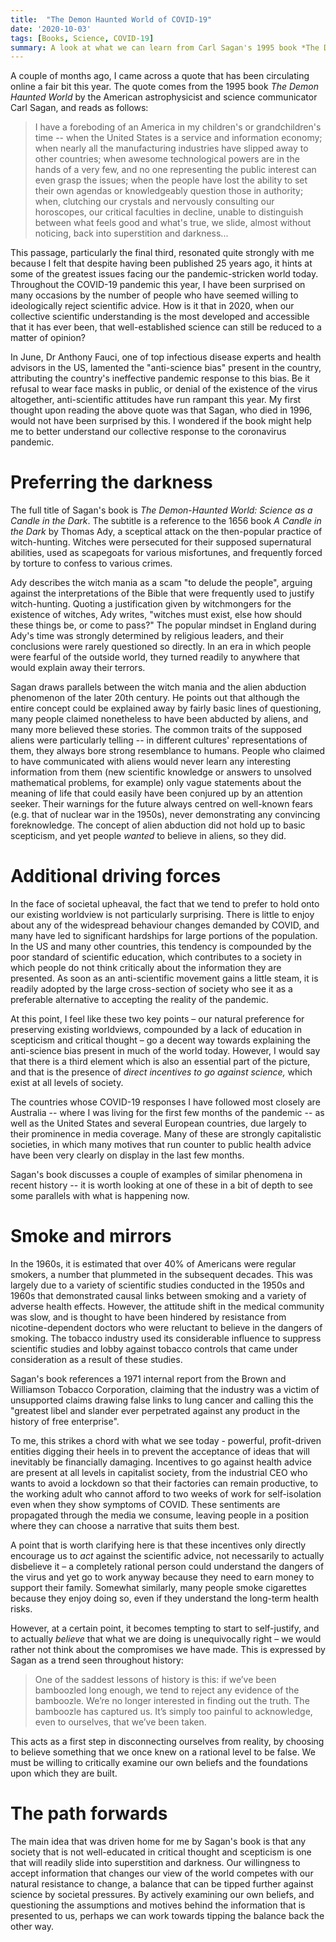 ```yaml
---
title:  "The Demon Haunted World of COVID-19"
date: '2020-10-03'
tags: [Books, Science, COVID-19]
summary: A look at what we can learn from Carl Sagan's 1995 book *The Demon Haunted World* about science denial and the value of scepticism in the age of COVID-19.
---
```


A couple of months ago, I came across a quote that has been circulating online a fair bit this year. The quote comes from the 1995 book *The Demon Haunted World* by the American astrophysicist and science communicator Carl Sagan, and reads as follows:

> I have a foreboding of an America in my children's or grandchildren's time -- when the United States is a service and information economy; when nearly all the manufacturing industries have slipped away to other countries; when awesome technological powers are in the hands of a very few, and no one representing the public interest can even grasp the issues; when the people have lost the ability to set their own agendas or knowledgeably question those in authority; when, clutching our crystals and nervously consulting our horoscopes, our critical faculties in decline, unable to distinguish between what feels good and what's true, we slide, almost without noticing, back into superstition and darkness...

This passage, particularly the final third, resonated quite strongly with me because I felt that despite having been published 25 years ago, it hints at some of the greatest issues facing our the pandemic-stricken world today. Throughout the COVID-19 pandemic this year, I have been surprised on many occasions by the number of people who have seemed willing to ideologically reject scientific advice. How is it that in 2020, when our collective scientific understanding is the most developed and accessible that it has ever been, that well-established science can still be reduced to a matter of opinion?

In June, Dr Anthony Fauci, one of top infectious disease experts and health advisors in the US, lamented the "anti-science bias" present in the country, attributing the country's ineffective pandemic response to this bias. Be it refusal to wear face masks in public, or denial of the existence of the virus altogether, anti-scientific attitudes have run rampant this year. My first thought upon reading the above quote was that Sagan, who died in 1996, would not have been surprised by this. I wondered if the book might help me to better understand our collective response to the coronavirus pandemic.

# Preferring the darkness

The full title of Sagan's book is *The Demon-Haunted World: Science as a Candle in the Dark*. The subtitle is a reference to the 1656 book *A Candle in the Dark* by Thomas Ady, a sceptical attack on the then-popular practice of witch-hunting. Witches were persecuted for their supposed supernatural abilities, used as scapegoats for various misfortunes, and frequently forced by torture to confess to various crimes.

Ady describes the witch mania as a scam "to delude the people", arguing against the interpretations of the Bible that were frequently used to justify witch-hunting. Quoting a justification given by witchmongers for the existence of witches, Ady writes, "witches must exist, else how should these things be, or come to pass?" The popular mindset in England during Ady's time was strongly determined by religious leaders, and their conclusions were rarely questioned so directly. In an era in which people were fearful of the outside world, they turned readily to anywhere that would explain away their terrors.

Sagan draws parallels between the witch mania and the alien abduction phenomenon of the later 20th century. He points out that although the entire concept could be explained away by fairly basic lines of questioning, many people claimed nonetheless to have been abducted by aliens, and many more believed these stories. The common traits of the supposed aliens were particularly telling -- in different cultures' representations of them, they always bore strong resemblance to humans. People who claimed to have communicated with aliens would never learn any interesting information from them (new scientific knowledge or answers to unsolved mathematical problems, for example) only vague statements about the meaning of life that could easily have been conjured up by an attention seeker. Their warnings for the future always centred on well-known fears (e.g. that of nuclear war in the 1950s), never demonstrating any convincing foreknowledge. The concept of alien abduction did not hold up to basic scepticism, and yet people *wanted* to believe in aliens, so they did.

# Additional driving forces

In the face of societal upheaval, the fact that we tend to prefer to hold onto our existing worldview is not particularly surprising. There is little to enjoy about any of the widespread behaviour changes demanded by COVID, and many have led to significant hardships for large portions of the population. In the US and many other countries, this tendency is compounded by the poor standard of scientific education, which contributes to a society in which people do not think critically about the information they are presented. As soon as an anti-scientific movement gains a little steam, it is readily adopted by the large cross-section of society who see it as a preferable alternative to accepting the reality of the pandemic.

At this point, I feel like these two key points – our natural preference for preserving existing worldviews, compounded by a lack of education in scepticism and critical thought – go a decent way towards explaining the anti-science bias present in much of the world today. However, I would say that there is a third element which is also an essential part of the picture, and that is the presence of *direct incentives to go against science,* which exist at all levels of society.

The countries whose COVID-19 responses I have followed most closely are Australia -- where I was living for the first few months of the pandemic -- as well as the United States and several European countries, due largely to their prominence in media coverage. Many of these are strongly capitalistic societies, in which many motives that run counter to public health advice have been very clearly on display in the last few months.

Sagan's book discusses a couple of examples of similar phenomena in recent history -- it is worth looking at one of these in a bit of depth to see some parallels with what is happening now.

# Smoke and mirrors

In the 1960s, it is estimated that over 40% of Americans were regular smokers, a number that plummeted in the subsequent decades. This was largely due to a variety of scientific studies conducted in the 1950s and 1960s that demonstrated causal links between smoking and a variety of adverse health effects. However, the attitude shift in the medical community was slow, and is thought to have been hindered by resistance from nicotine-dependent doctors who were reluctant to believe in the dangers of smoking. The tobacco industry used its considerable influence to suppress scientific studies and lobby against tobacco controls that came under consideration as a result of these studies.

Sagan's book references a 1971 internal report from the Brown and Williamson Tobacco Corporation, claiming that the industry was a victim of unsupported claims drawing false links to lung cancer and calling this the "greatest libel and slander ever perpetrated against any product in the history of free enterprise".

To me, this strikes a chord with what we see today - powerful, profit-driven entities digging their heels in to prevent the acceptance of ideas that will inevitably be financially damaging. Incentives to go against health advice are present at all levels in capitalist society, from the industrial CEO who wants to avoid a lockdown so that their factories can remain productive, to the working adult who cannot afford to two weeks of work for self-isolation even when they show symptoms of COVID. These sentiments are propagated through the media we consume, leaving people in a position where they can choose a narrative that suits them best.

A point that is worth clarifying here is that these incentives only directly encourage us to *act* against the scientific advice, not necessarily to actually disbelieve it  – a completely rational person could understand the dangers of the virus and yet go to work anyway because they need to earn money to support their family. Somewhat similarly, many people smoke cigarettes because they enjoy doing so, even if they understand the long-term health risks.

However, at a certain point, it becomes tempting to start to self-justify, and to actually *believe* that what we are doing is unequivocally right – we would rather not think about the compromises we have made. This is expressed by Sagan as a trend seen throughout history:

> One of the saddest lessons of history is this: if we’ve been bamboozled long enough, we tend to reject any evidence of the bamboozle. We’re no longer interested in finding out the truth. The bamboozle has captured us. It’s simply too painful to acknowledge, even to ourselves, that we’ve been taken.

This acts as a first step in disconnecting ourselves from reality, by choosing to believe something that we once knew on a rational level to be false. We must be willing to critically examine our own beliefs and the foundations upon which they are built.

# The path forwards

The main idea that was driven home for me by Sagan's book is that any society that is not well-educated in critical thought and scepticism is one that will readily slide into superstition and darkness. Our willingness to accept information that changes our view of the world competes with our natural resistance to change, a balance that can be tipped further against science by societal pressures. By actively examining our own beliefs, and questioning the assumptions and motives behind the information that is presented to us, perhaps we can work towards tipping the balance back the other way.
